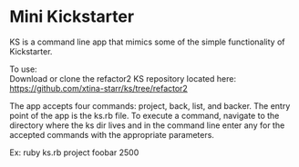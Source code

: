 # Mini Kickstarter

KS is a command line app that mimics some of the simple functionality of Kickstarter. 

To use:  
Download or clone the refactor2 KS repository located here: https://github.com/xtina-starr/ks/tree/refactor2  

The app accepts four commands: project, back, list, and backer. The entry point of the app is the ks.rb file. To execute a command, navigate to the directory where the ks dir lives and in the command line enter any for the accepted commands with the appropriate parameters.  

Ex: ruby ks.rb project foobar 2500  